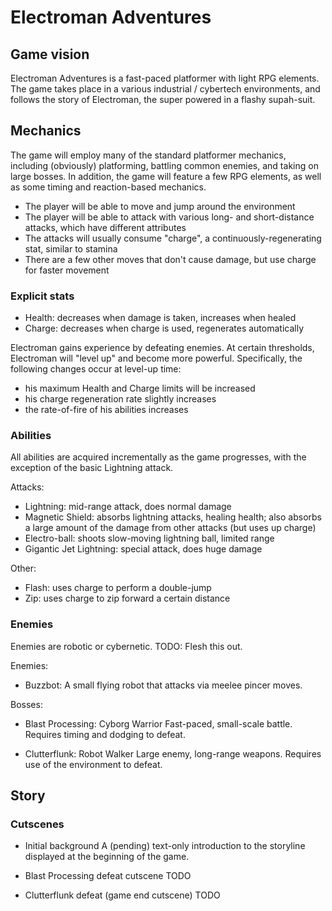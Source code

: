 # Electroman Adventures

## Game vision

Electroman Adventures is a fast-paced platformer with light RPG elements. The
game takes place in a various industrial / cybertech environments, and follows
the story of Electroman, the super powered in a flashy supah-suit.

## Mechanics

The game will employ many of the standard platformer mechanics, including
(obviously) platforming, battling common enemies, and taking on large bosses.
In addition, the game will feature a few RPG elements, as well as some timing
and reaction-based mechanics.

- The player will be able to move and jump around the environment
- The player will be able to attack with various long- and short-distance
  attacks, which have different attributes
- The attacks will usually consume "charge", a continuously-regenerating
  stat, similar to stamina
- There are a few other moves that don't cause damage, but use charge for
  faster movement

### Explicit stats

- Health: decreases when damage is taken, increases when healed
- Charge: decreases when charge is used, regenerates automatically

Electroman gains experience by defeating enemies. At certain thresholds,
Electroman will "level up" and become more powerful. Specifically, the
following changes occur at level-up time:

- his maximum Health and Charge limits will be increased
- his charge regeneration rate slightly increases
- the rate-of-fire of his abilities increases

### Abilities

All abilities are acquired incrementally as the game progresses, with the
exception of the basic Lightning attack.

Attacks:

- Lightning: mid-range attack, does normal damage
- Magnetic Shield: absorbs lightning attacks, healing health; also absorbs a
  large amount of the damage from other attacks (but uses up charge)
- Electro-ball: shoots slow-moving lightning ball, limited range
- Gigantic Jet Lightning: special attack, does huge damage

Other:

- Flash: uses charge to perform a double-jump
- Zip: uses charge to zip forward a certain distance

### Enemies

Enemies are robotic or cybernetic.
TODO: Flesh this out.

Enemies:

- Buzzbot: A small flying robot that attacks via meelee pincer moves.

Bosses:

- Blast Processing: Cyborg Warrior
  Fast-paced, small-scale battle. Requires timing and dodging to defeat.

- Clutterflunk: Robot Walker
  Large enemy, long-range weapons. Requires use of the environment to defeat.

## Story


### Cutscenes

- Initial background
  A (pending) text-only introduction to the storyline displayed at the
  beginning of the game.

- Blast Processing defeat cutscene
  TODO

- Clutterflunk defeat (game end cutscene)
  TODO
